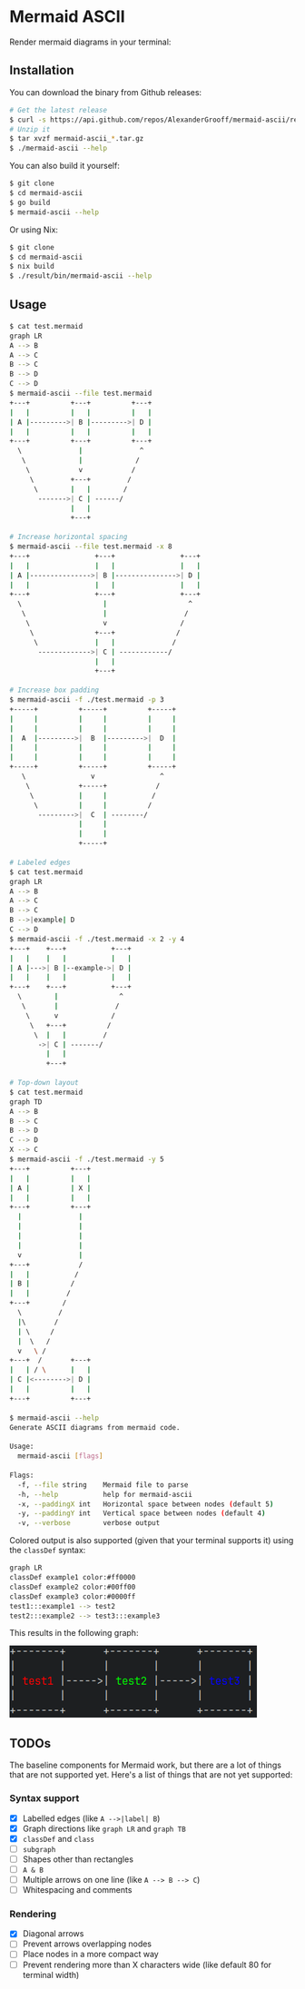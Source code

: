 # Mermaid ASCII

Render mermaid diagrams in your terminal:

## Installation

You can download the binary from Github releases:

```bash
# Get the latest release
$ curl -s https://api.github.com/repos/AlexanderGrooff/mermaid-ascii/releases/latest | grep "browser_download_url.*mermaid-ascii" | grep "$(uname)_$(uname -m)" | cut -d: -f2,3 | tr -d \" | wget -qi -
# Unzip it
$ tar xvzf mermaid-ascii_*.tar.gz
$ ./mermaid-ascii --help
```

You can also build it yourself:

```bash
$ git clone
$ cd mermaid-ascii
$ go build
$ mermaid-ascii --help
```

Or using Nix:
```bash
$ git clone
$ cd mermaid-ascii
$ nix build
$ ./result/bin/mermaid-ascii --help
```

## Usage
```bash
$ cat test.mermaid
graph LR
A --> B
A --> C
B --> C
B --> D
C --> D
$ mermaid-ascii --file test.mermaid
+---+          +---+          +---+
|   |          |   |          |   |
| A |--------->| B |--------->| D |
|   |          |   |          |   |
+---+          +---+          +---+
  \              |              ^
   \             |             /
    \            v            /
     \         +---+         /
      \        |   |        /
       ------->| C | ------/
               |   |
               +---+

# Increase horizontal spacing
$ mermaid-ascii --file test.mermaid -x 8
+---+                +---+                +---+
|   |                |   |                |   |
| A |--------------->| B |--------------->| D |
|   |                |   |                |   |
+---+                +---+                +---+
  \                    |                    ^
   \                   |                   /
    \                  v                  /
     \               +---+               /
      \              |   |              /
       ------------->| C | ------------/
                     |   |
                     +---+

# Increase box padding
$ mermaid-ascii -f ./test.mermaid -p 3
+-----+          +-----+          +-----+
|     |          |     |          |     |
|     |          |     |          |     |
|  A  |--------->|  B  |--------->|  D  |
|     |          |     |          |     |
|     |          |     |          |     |
+-----+          +-----+          +-----+
   \                v                ^
    \            +-----+            /
     \           |     |           /
      \          |     |          /
       --------->|  C  | --------/
                 |     |
                 |     |
                 +-----+

# Labeled edges
$ cat test.mermaid
graph LR
A --> B
A --> C
B --> C
B -->|example| D
C --> D
$ mermaid-ascii -f ./test.mermaid -x 2 -y 4
+---+    +---+           +---+
|   |    |   |           |   |
| A |--->| B |--example->| D |
|   |    |   |           |   |
+---+    +---+           +---+
  \        |               ^
   \       |              /
    \      v             /
     \   +---+          /
      \  |   |         /
       ->| C | -------/
         |   |
         +---+

# Top-down layout
$ cat test.mermaid
graph TD
A --> B
B --> C
B --> D
C --> D
X --> C
$ mermaid-ascii -f ./test.mermaid -y 5
+---+          +---+
|   |          |   |
| A |          | X |
|   |          |   |
+---+          +---+
  |              |
  |              |
  |              |
  |              |
  v              |
+---+            /
|   |           /
| B |          /
|   |         /
+---+        /
  \         /
  |\       /
  | \     /
  |  \   /
  v   \ /
+---+  /       +---+
|   | / \      |   |
| C |<-------->| D |
|   |          |   |
+---+          +---+

$ mermaid-ascii --help
Generate ASCII diagrams from mermaid code.

Usage:
  mermaid-ascii [flags]

Flags:
  -f, --file string    Mermaid file to parse
  -h, --help           help for mermaid-ascii
  -x, --paddingX int   Horizontal space between nodes (default 5)
  -y, --paddingY int   Vertical space between nodes (default 4)
  -v, --verbose        verbose output
```

Colored output is also supported (given that your terminal supports it) using the `classDef` syntax:

```bash
graph LR
classDef example1 color:#ff0000
classDef example2 color:#00ff00
classDef example3 color:#0000ff
test1:::example1 --> test2
test2:::example2 --> test3:::example3
```

This results in the following graph:

![](docs/colored_graph.png)

## TODOs

The baseline components for Mermaid work, but there are a lot of things that are not supported yet. Here's a list of things that are not yet supported:

### Syntax support

- [x] Labelled edges (like `A -->|label| B`)
- [x] Graph directions like `graph LR` and `graph TB`
- [x] `classDef` and `class`
- [ ] `subgraph`
- [ ] Shapes other than rectangles
- [ ] `A & B`
- [ ] Multiple arrows on one line (like `A --> B --> C`)
- [ ] Whitespacing and comments

### Rendering

- [x] Diagonal arrows
- [ ] Prevent arrows overlapping nodes
- [ ] Place nodes in a more compact way
- [ ] Prevent rendering more than X characters wide (like default 80 for terminal width)
